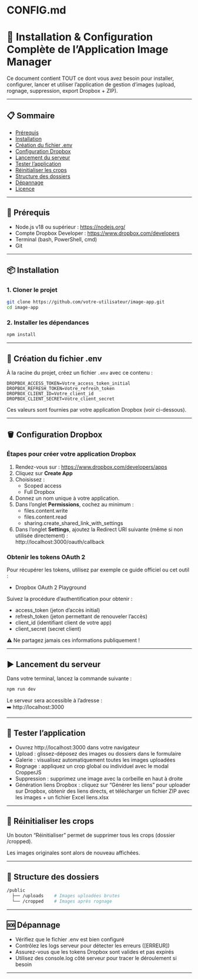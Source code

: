 
# CONFIG.md

# 🚀 Installation & Configuration Complète de l’Application Image Manager

Ce document contient TOUT ce dont vous avez besoin pour installer, configurer, lancer et utiliser l’application de gestion d’images (upload, rognage, suppression, export Dropbox + ZIP).

---

## 📋 Sommaire

- [Prérequis](#-prérequis)  
- [Installation](#-installation)  
- [Création du fichier .env](#-création-du-fichier-env)  
- [Configuration Dropbox](#-configuration-dropbox)  
- [Lancement du serveur](#-lancement-du-serveur)  
- [Tester l’application](#-tester-lapplication)  
- [Réinitialiser les crops](#-réinitialiser-les-crops)  
- [Structure des dossiers](#-structure-des-dossiers)  
- [Dépannage](#-dépannage)  
- [Licence](#-licence)

---

## 🧾 Prérequis

- Node.js v18 ou supérieur : https://nodejs.org/  
- Compte Dropbox Developer : https://www.dropbox.com/developers  
- Terminal (bash, PowerShell, cmd)  
- Git

---

## 📦 Installation

### 1. Cloner le projet

```bash
git clone https://github.com/votre-utilisateur/image-app.git
cd image-app
```

### 2. Installer les dépendances

```bash
npm install
```

---

## 🔐 Création du fichier .env

À la racine du projet, créez un fichier `.env` avec ce contenu :

```env
DROPBOX_ACCESS_TOKEN=Votre_access_token_initial
DROPBOX_REFRESH_TOKEN=Votre_refresh_token
DROPBOX_CLIENT_ID=Votre_client_id
DROPBOX_CLIENT_SECRET=Votre_client_secret
```

Ces valeurs sont fournies par votre application Dropbox (voir ci-dessous).

---

## 🪣 Configuration Dropbox

### Étapes pour créer votre application Dropbox

1. Rendez-vous sur : https://www.dropbox.com/developers/apps
2. Cliquez sur **Create App**
3. Choisissez :  
   - Scoped access  
   - Full Dropbox
4. Donnez un nom unique à votre application.
5. Dans l’onglet **Permissions**, cochez au minimum :  
   - files.content.write  
   - files.content.read  
   - sharing.create_shared_link_with_settings
6. Dans l’onglet **Settings**, ajoutez la Redirect URI suivante (même si non utilisée directement) :  
   http://localhost:3000/oauth/callback

### Obtenir les tokens OAuth 2

Pour récupérer les tokens, utilisez par exemple ce guide officiel ou cet outil :

- Dropbox OAuth 2 Playground

Suivez la procédure d’authentification pour obtenir :

- access_token (jeton d’accès initial)  
- refresh_token (jeton permettant de renouveler l’accès)  
- client_id (identifiant client de votre app)  
- client_secret (secret client)

⚠️ Ne partagez jamais ces informations publiquement !

---

## ▶️ Lancement du serveur

Dans votre terminal, lancez la commande suivante :

```bash
npm run dev
```

Le serveur sera accessible à l’adresse :  
➡️ http://localhost:3000

---

## 🧪 Tester l’application

- Ouvrez http://localhost:3000 dans votre navigateur  
- Upload : glissez-déposez des images ou dossiers dans le formulaire  
- Galerie : visualisez automatiquement toutes les images uploadées  
- Rognage : appliquez un crop global ou individuel avec le modal CropperJS  
- Suppression : supprimez une image avec la corbeille en haut à droite  
- Génération liens Dropbox : cliquez sur “Générer les liens” pour uploader sur Dropbox, obtenir des liens directs, et télécharger un fichier ZIP avec les images + un fichier Excel liens.xlsx  

---

## 🧹 Réinitialiser les crops

Un bouton “Réinitialiser” permet de supprimer tous les crops (dossier /cropped).

Les images originales sont alors de nouveau affichées.

---

## 📁 Structure des dossiers

```bash
/public
  ├── /uploads    # Images uploadées brutes
  └── /cropped    # Images après rognage
```

---

## 🆘 Dépannage

- Vérifiez que le fichier .env est bien configuré  
- Contrôlez les logs serveur pour détecter les erreurs ([ERREUR])  
- Assurez-vous que les tokens Dropbox sont valides et pas expirés  
- Utilisez des console.log côté serveur pour tracer le déroulement si besoin  

---

